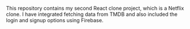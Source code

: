 This repository contains my second React clone project, which is a Netflix clone. I have integrated fetching data from TMDB and also included the login and signup options using Firebase.
